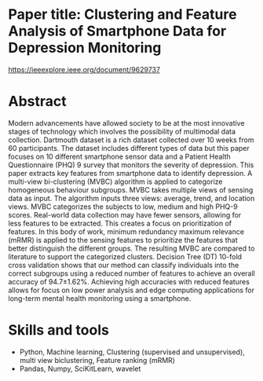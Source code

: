 # Paper title: Clustering and Feature Analysis of Smartphone Data for Depression Monitoring

https://ieeexplore.ieee.org/document/9629737

# Abstract
Modern advancements have allowed society to be at the most innovative stages of technology which involves the possibility of multimodal data collection. Dartmouth dataset is a rich dataset collected over 10 weeks from 60 participants. The dataset includes different types of data but this paper focuses on 10 different smartphone sensor data and a Patient Health Questionnaire (PHQ) 9 survey that monitors the severity of depression. This paper extracts key features from smartphone data to identify depression. A multi-view bi-clustering (MVBC) algorithm is applied to categorize homogeneous behaviour subgroups. MVBC takes multiple views of sensing data as input. The algorithm inputs three views: average, trend, and location views. MVBC categorizes the subjects to low, medium and high PHQ-9 scores. Real-world data collection may have fewer sensors, allowing for less features to be extracted. This creates a focus on prioritization of features. In this body of work, minimum redundancy maximum relevance (mRMR) is applied to the sensing features to prioritize the features that better distinguish the different groups. The resulting MVBC are compared to literature to support the categorized clusters. Decision Tree (DT) 10-fold cross validation shows that our method can classify individuals into the correct subgroups using a reduced number of features to achieve an overall accuracy of 94.7±1.62%. Achieving high accuracies with reduced features allows for focus on low power analysis and edge computing applications for long-term mental health monitoring using a smartphone.

# Skills and tools
- Python, Machine learning, Clustering (supervised and unsupervised), multi view biclustering, Feature ranking (mRMR)
- Pandas, Numpy, SciKitLearn, wavelet 
